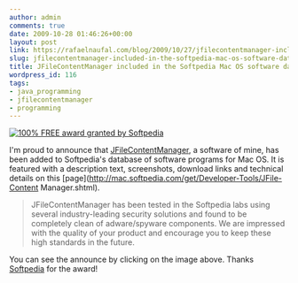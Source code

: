```yaml
---
author: admin
comments: true
date: 2009-10-28 01:46:26+00:00
layout: post
link: https://rafaelnaufal.com/blog/2009/10/27/jfilecontentmanager-included-in-the-softpedia-mac-os-software-database/
slug: jfilecontentmanager-included-in-the-softpedia-mac-os-software-database
title: JFileContentManager included in the Softpedia Mac OS software database
wordpress_id: 116
tags:
- java_programming
- jfilecontentmanager
- programming
---
```


[![100% FREE award granted by Softpedia](http://mac.softpedia.com/base_img/softpedia_free_award_f.gif)](http://mac.softpedia.com/progClean/JFile-Content-Manager-Clean-65065.html)


I'm proud to announce that [JFileContentManager](http://code.google.com/p/jfilecontentmanager/), a software of mine, has been added to Softpedia's database of software programs for Mac OS. It is featured with a description text, screenshots, download links and technical details on this [page](http://mac.softpedia.com/get/Developer-Tools/JFile-Content Manager.shtml).



<blockquote>JFileContentManager has been tested in the Softpedia labs using several industry-leading security solutions and found to be completely clean of adware/spyware components. We are impressed with the quality of your product and encourage you to keep these high standards in the future.</blockquote>



You can see the announce by clicking on the image above. Thanks [Softpedia](http://mac.softpedia.com/) for the award!
